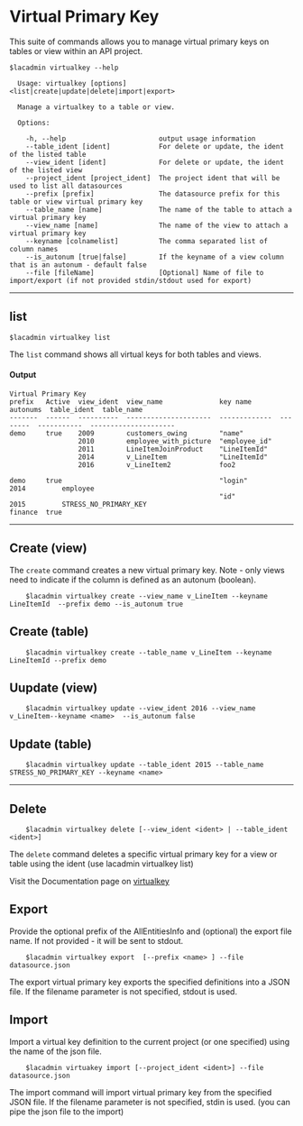 # Virtual Primary Key
This suite of commands allows you to manage virtual primary keys on tables or view within an API project.
```
$lacadmin virtualkey --help

  Usage: virtualkey [options] <list|create|update|delete|import|export>

  Manage a virtualkey to a table or view.

  Options:

    -h, --help                       output usage information
    --table_ident [ident]            For delete or update, the ident of the listed table
    --view_ident [ident]             For delete or update, the ident of the listed view
    --project_ident [project_ident]  The project ident that will be used to list all datasources
    --prefix [prefix]                The datasource prefix for this table or view virtual primary key
    --table_name [name]              The name of the table to attach a virtual primary key
    --view_name [name]               The name of the view to attach a virtual primary key
    --keyname [colnamelist]          The comma separated list of column names
    --is_autonum [true|false]        If the keyname of a view column that is an autonum - default false
    --file [fileName]                [Optional] Name of file to import/export (if not provided stdin/stdout used for export)
```
***
## list
    $lacadmin virtualkey list

The `list` command shows all virtual keys for both tables and views.

#### Output
```
Virtual Primary Key                                                                                                                                          
prefix   Active  view_ident  view_name              key name       autonums  table_ident  table_name           
-------  ------  ----------  ---------------------  -------------  --------  -----------  ---------------------
demo     true    2009        customers_owing        "name"                                                     
                 2010        employee_with_picture  "employee_id"                                              
                 2011        LineItemJoinProduct    "LineItemId"                                               
                 2014        v_LineItem             "LineItemId"                                               
                 2016        v_LineItem2            foo2                                                       
                                                                                                               
demo     true                                       "login"                  2014         employee             
                                                    "id"                     2015         STRESS_NO_PRIMARY_KEY
finance  true                                                                                                  
```
***
## Create (view)
The `create` command creates a new virtual primary key. Note - only views need to indicate if the column is defined as an autonum (boolean).
```
    $lacadmin virtualkey create --view_name v_LineItem --keyname LineItemId  --prefix demo --is_autonum true
```
## Create (table)
```
    $lacadmin virtualkey create --table_name v_LineItem --keyname LineItemId --prefix demo  
```

## Uupdate (view)

```
    $lacadmin virtualkey update --view_ident 2016 --view_name v_LineItem--keyname <name>  --is_autonum false 

```
## Update (table)

```
    $lacadmin virtualkey update --table_ident 2015 --table_name STRESS_NO_PRIMARY_KEY --keyname <name>  

```
***
## Delete
```
    $lacadmin virtualkey delete [--view_ident <ident> | --table_ident <ident>]
```
The `delete` command deletes a specific virtual primary key for a view or table using the ident (use lacadmin virtualkey list)

Visit the Documentation page on [virtualkey](https://docops.ca.com/ca-live-api-creator/3-2/en/creating-apis/customize-your-api/access-and-invoke-view-resources)


## Export
Provide the optional prefix of the AllEntitiesInfo and (optional) the export file name. If not provided - it will be sent to stdout.
```
    $lacadmin virtualkey export  [--prefix <name> ] --file datasource.json
```
The export virtual primary key exports the specified definitions into a JSON file. If the filename parameter is not specified, stdout is used.

## Import
Import a virtual key definition to the current project (or one specified) using the name of the json file.
```
    $lacadmin virtuakey import [--project_ident <ident>] --file datasource.json
```
The import command will import virtual primary key from the specified JSON file. If the filename parameter is not specified, stdin is used. (you can pipe the json file to the import)

